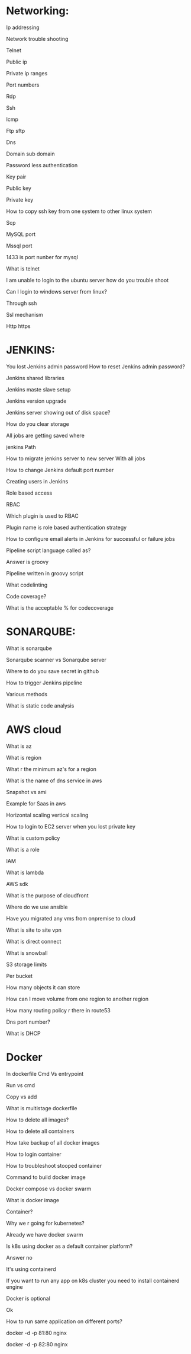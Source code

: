
Networking:
=============================
Ip addressing

Network trouble shooting

Telnet

Public ip

Private ip ranges

Port numbers

Rdp

Ssh

Icmp

Ftp sftp

Dns

Domain sub domain

Password less authentication

Key pair

Public key

Private key

How to copy ssh key from one system to other linux system

Scp

MySQL port

Mssql port

1433 is port nunber for mysql

What is telnet

I am unable to login to the ubuntu server how do you trouble shoot

Can I login to windows server from linux?

Through ssh

Ssl mechanism

Http https


JENKINS:
====================================

You lost Jenkins admin password How to reset Jenkins admin password?

Jenkins shared libraries

Jenkins maste slave setup

Jenkins version upgrade

Jenkins server showing out of disk space?

How do you clear storage

All jobs are getting saved where

jenkins Path

How to migrate jenkins server to new server With all jobs

How to change Jenkins default port number

Creating users in Jenkins

Role based access

RBAC

Which plugin is used to RBAC

Plugin name is role based authentication strategy

How to configure email alerts in Jenkins for successful or failure jobs

Pipeline script language called as?

Answer is groovy

Pipeline written in groovy script

What codelinting

Code coverage?

What is the acceptable % for codecoverage


SONARQUBE:
===================================
What is sonarqube

Sonarqube scanner vs Sonarqube server

Where to do you save secret in github

How to trigger Jenkins pipeline

Various methods

What is static code analysis






AWS cloud
===================

What is az

What is region

What r the minimum az's for a region

What is the name of dns service in aws

Snapshot vs ami

Example for Saas in aws

Horizontal scaling vertical scaling

How to login to EC2 server when you lost private key

What is custom policy

What is a role

IAM

What is lambda

AWS sdk

What is the purpose of cloudfront

Where do we use ansible

Have you migrated any vms from onpremise to cloud

What is site to site vpn

What is direct connect

What is snowball

S3 storage limits

Per bucket

How many objects it can store

How can I move volume from one region to another region

How many routing policy r there in route53

Dns port number?

What is DHCP


Docker
==================
In dockerfile Cmd Vs entrypoint

Run vs cmd

Copy vs add

What is multistage dockerfile

How to delete all images?

How to delete all containers

How take backup of all docker images

How to login container

How to troubleshoot stooped container

Command to build docker image

Docker compose vs docker swarm

What is docker image

Container?

Why we r going for kubernetes?

Already we have docker swarm

Is k8s using docker as a default container platform?

Answer no

It's using containerd

If you want to run any app on k8s cluster you need to install containerd engine

Docker is optional

Ok

How to run same application on different ports?

docker -d -p 81:80 nginx


docker -d -p 82:80 nginx



